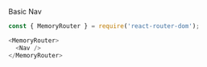 Basic Nav

```js
const { MemoryRouter } = require('react-router-dom');

<MemoryRouter>
  <Nav />
</MemoryRouter>
```
